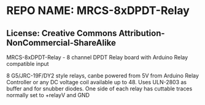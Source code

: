 # REPO NAME: MRCS-8xDPDT-Relay
## License: Creative Commons Attribution-NonCommercial-ShareAlike

MRCS-8xDPDT-Relay - 8 channel DPDT Relay board with Arduino Relay compatible input

8 G5/JRC-19F/DY2 style relays, canbe powered from 5V from Arduino Relay Controller or any DC voltage coil available up to 48.
Uses ULN-2803 as buffer and for snubber diodes.
One side of each relay has cuttable traces normally set to +relayV and GND
